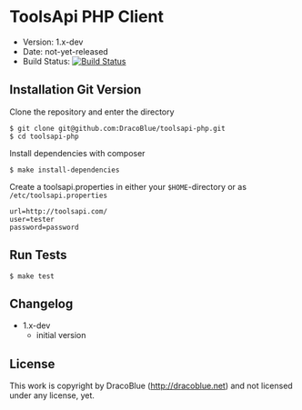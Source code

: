 # ToolsApi PHP Client

* Version: 1.x-dev
* Date: not-yet-released
* Build Status: [![Build Status](https://secure.travis-ci.org/DracoBlue/toolsapi-php.png?branch=master)](http://travis-ci.org/DracoBlue/toolsapi-php)

## Installation Git Version

Clone the repository and enter the directory

    $ git clone git@github.com:DracoBlue/toolsapi-php.git
    $ cd toolsapi-php

Install dependencies with composer

    $ make install-dependencies

Create a toolsapi.properties in either your `$HOME`-directory or as `/etc/toolsapi.properties`

    url=http://toolsapi.com/
    user=tester
    password=password

## Run Tests

    $ make test

## Changelog

- 1.x-dev
  - initial version 

## License

This work is copyright by DracoBlue (<http://dracoblue.net>) and not licensed under any license, yet.
